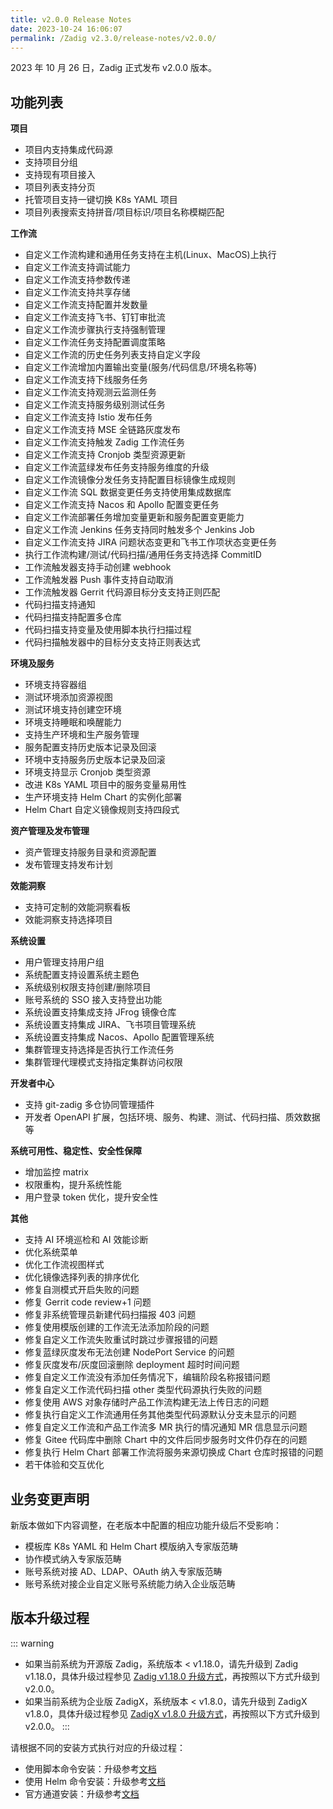 ```yaml
---
title: v2.0.0 Release Notes
date: 2023-10-24 16:06:07
permalink: /Zadig v2.3.0/release-notes/v2.0.0/
---
```


2023 年 10 月 26 日，Zadig 正式发布 v2.0.0 版本。

## 功能列表
**项目**
- 项目内支持集成代码源
- 支持项目分组
- 支持现有项目接入
- 项目列表支持分页
- 托管项目支持一键切换 K8s YAML 项目
- 项目列表搜索支持拼音/项目标识/项目名称模糊匹配

**工作流**
- 自定义工作流构建和通用任务支持在主机(Linux、MacOS)上执行
- 自定义工作流支持调试能力
- 自定义工作流支持参数传递
- 自定义工作流支持共享存储
- 自定义工作流支持配置并发数量
- 自定义工作流支持飞书、钉钉审批流
- 自定义工作流步骤执行支持强制管理
- 自定义工作流任务支持配置调度策略
- 自定义工作流的历史任务列表支持自定义字段
- 自定义工作流增加内置输出变量(服务/代码信息/环境名称等)
- 自定义工作流支持下线服务任务
- 自定义工作流支持观测云监测任务 
- 自定义工作流支持服务级别测试任务
- 自定义工作流支持 Istio 发布任务
- 自定义工作流支持 MSE 全链路灰度发布
- 自定义工作流支持触发 Zadig 工作流任务
- 自定义工作流支持 Cronjob 类型资源更新
- 自定义工作流蓝绿发布任务支持服务维度的升级
- 自定义工作流镜像分发任务支持配置目标镜像生成规则
- 自定义工作流 SQL 数据变更任务支持使用集成数据库
- 自定义工作流支持 Nacos 和 Apollo 配置变更任务
- 自定义工作流部署任务增加变量更新和服务配置变更能力
- 自定义工作流 Jenkins 任务支持同时触发多个 Jenkins Job
- 自定义工作流支持 JIRA 问题状态变更和飞书工作项状态变更任务
- 执行工作流构建/测试/代码扫描/通用任务支持选择 CommitID 
- 工作流触发器支持手动创建 webhook 
- 工作流触发器 Push 事件支持自动取消
- 工作流触发器 Gerrit 代码源目标分支支持正则匹配
- 代码扫描支持通知
- 代码扫描支持配置多仓库
- 代码扫描支持变量及使用脚本执行扫描过程
- 代码扫描触发器中的目标分支支持正则表达式

**环境及服务**
- 环境支持容器组 
- 测试环境添加资源视图
- 测试环境支持创建空环境
- 环境支持睡眠和唤醒能力
- 支持生产环境和生产服务管理
- 服务配置支持历史版本记录及回滚
- 环境中支持服务历史版本记录及回滚
- 环境支持显示 Cronjob 类型资源
- 改进 K8s YAML 项目中的服务变量易用性
- 生产环境支持 Helm Chart 的实例化部署
- Helm Chart 自定义镜像规则支持四段式 

**资产管理及发布管理**
- 资产管理支持服务目录和资源配置
- 发布管理支持发布计划

**效能洞察**
- 支持可定制的效能洞察看板
- 效能洞察支持选择项目

**系统设置**
- 用户管理支持用户组
- 系统配置支持设置系统主题色
- 系统级别权限支持创建/删除项目
- 账号系统的 SSO 接入支持登出功能
- 系统设置支持集成支持 JFrog 镜像仓库
- 系统设置支持集成 JIRA、飞书项目管理系统
- 系统设置支持集成 Nacos、Apollo 配置管理系统 
- 集群管理支持选择是否执行工作流任务 
- 集群管理代理模式支持指定集群访问权限 

**开发者中心**
- 支持 git-zadig 多仓协同管理插件
- 开发者 OpenAPI 扩展，包括环境、服务、构建、测试、代码扫描、质效数据等

**系统可用性、稳定性、安全性保障**
- 增加监控 matrix
- 权限重构，提升系统性能
- 用户登录 token 优化，提升安全性 

**其他**
- 支持 AI 环境巡检和 AI 效能诊断
- 优化系统菜单
- 优化工作流视图样式
- 优化镜像选择列表的排序优化
- 修复自测模式开启失败的问题
- 修复 Gerrit code review+1 问题
- 修复非系统管理员新建代码扫描报 403 问题
- 修复使用模版创建的工作流无法添加阶段的问题
- 修复自定义工作流失败重试时跳过步骤报错的问题 
- 修复蓝绿灰度发布无法创建 NodePort Service 的问题
- 修复灰度发布/灰度回滚删除 deployment 超时时间问题
- 修复自定义工作流没有添加任务情况下，编辑阶段名称报错问题
- 修复自定义工作流代码扫描 other 类型代码源执行失败的问题
- 修复使用 AWS 对象存储时产品工作流构建无法上传日志的问题
- 修复执行自定义工作流通用任务其他类型代码源默认分支未显示的问题
- 修复自定义工作流和产品工作流多 MR 执行的情况通知 MR 信息显示问题
- 修复 Gitee 代码库中删除 Chart 中的文件后同步服务时文件仍存在的问题
- 修复执行 Helm Chart 部署工作流将服务来源切换成 Chart 仓库时报错的问题 
- 若干体验和交互优化


## 业务变更声明

新版本做如下内容调整，在老版本中配置的相应功能升级后不受影响：
- 模板库 K8s YAML 和 Helm Chart 模版纳入专家版范畴
- 协作模式纳入专家版范畴
- 账号系统对接 AD、LDAP、OAuth 纳入专家版范畴
- 账号系统对接企业自定义账号系统能力纳入企业版范畴


## 版本升级过程
::: warning
- 如果当前系统为开源版 Zadig，系统版本 < v1.18.0，请先升级到 Zadig v1.18.0，具体升级过程参见 [Zadig v1.18.0 升级方式](/Zadig%20v2.2.0/release-notes/v1.18.0/#版本升级过程)，再按照以下方式升级到 v2.0.0。
- 如果当前系统为企业版 ZadigX，系统版本 < v1.8.0，请先升级到 ZadigX v1.8.0，具体升级过程参见 [ZadigX v1.8.0 升级方式](https://docs.koderover.com/zadig/ZadigX%20v1.8.0/stable/install/#%E5%8D%87%E7%BA%A7)，再按照以下方式升级到 v2.0.0。
:::


请根据不同的安装方式执行对应的升级过程：

- 使用脚本命令安装：升级参考[文档](/Zadig%20v2.2.0/install/helm-deploy/#升级)
- 使用 Helm 命令安装：升级参考[文档](/Zadig%20v2.2.0/install/helm-deploy/#升级)
- 官方通道安装：升级参考[文档](/Zadig%20v2.2.0/stable/install/#升级)
